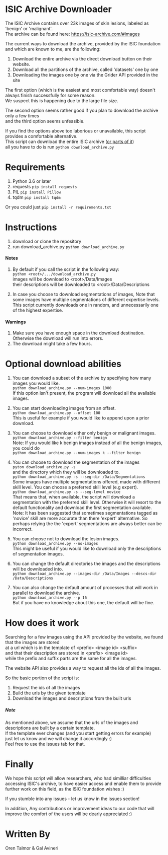 # ISIC Archive Downloader
The ISIC Archive contains over 23k images of skin lesions, labeled as 'benign' or 'malignant'.  
The archive can be found here:
https://isic-archive.com/#images

The current ways to download the archive, provided by the ISIC foundation and which are known to me, are the following:
1. Download the entire archive via the direct download button on their website.
2. Download all the partitions of the archive, called 'datasets' one by one
3. Downloading the images one by one via the Grider API provided in the site

The first option (which is the easiest and most comfortable way) doesn't always finish successfully for some reason.  
We suspect this is happening due to the large file size.
  
The second option seems rather good if you plan to download the archive only a few times  
and the third option seems unfeasible.  

If you find the options above too laborious or unavailable, this script provides a comfortable alternative.  
This script can download the entire ISIC archive ([or parts of it](#optional-download-abilities))  
all you have to do is run `python download_archive.py`

# Requirements
1. Python 3.6 or later
2.  requests  `pip install requests`
3.  PIL  `pip install Pillow`
4.  tqdm  `pip install tqdm`

Or you could just `pip install -r requirements.txt`

# Instructions
1.  download or clone the repository
2.  run download_archive.py `python download_archive.py`

#### Notes
1.  By default if you call the script in the following way:  
    `python <root>/.../download_archive.py`  
    images will be download to \<root\>/Data/Images  
    their descriptions will be downloaded to \<root\>/Data/Descriptions
    
2.  In case you choose to download segmentations of images,
    Note that some images have multiple segmentations of different expertise levels.
    This script currently downloads one in random, and unnecessarily one of the highest
    expertise.


#### Warnings
1. Make sure you have enough space in the download destination.
Otherwise the download will run into errors.
2. The download might take a few hours.

# Optional download abilities
1. You can download a subset of the archive by specifying how many images you would like.  
`python download_archive.py --num-images 1000`  
If this option isn't present, the program will download all the available images.  

2. You can start downloading images from an offset.  
   `python download_archive.py --offset 100`  
   This is useful for example if you would like to append upon a prior download.  
   
3. You can choose to download either only benign or malignant images.  
   `python download_archive.py --filter benign`  
   Note: If you would like k benign images instead of all the benign images, you could do  
   `python download_archive.py --num-images k --filter benign`
   
4. You can choose to download the segmentation of the images  
   `pyton download_archive.py -s`  
   and the directory which they will be downloaded to.  
   `python download_archive.py -s --seg-dir /Data/Segmentations`  
   Some images have multiple segmentations offered, made with different skill level.
   You can choose a preferred skill level (e.g expert).  
   `python download_archive.py -s --seg-level novice`  
   That means that, when available, the script will download a segmentation with the preferred
   skill level. Otherwise it will resort to the default functionality and download the first segmentation available.  
   Note: It has been suggested that sometimes segmentations tagged as 'novice' skill are more accurate
   than there 'expert' alternative. So perhaps relying the the 'expert' segmentations are always better
   can be incorrect.   
   
5. You can choose not to download the lesion images.  
   `python download_archive.py --no-images`  
   This might be useful if you would like to download only the descriptions of segmentation images.
   
6. You can change the default directories the images and the descriptions will be downloaded into.  
`python download_archive.py --images-dir /Data/Images --descs-dir /Data/Descriptions`  

7. You can also change the default amount of processes that will work in parallel to download the archive.  
`python download_archive.py --p 16`  
But if you have no knowledge about this one, the default will be fine.

# How does it work
Searching for a few images using the API provided by the website, we found that the images are stored  
at a url which is in the template of \<prefix>  \<image id>  \<suffix>  
and that their description are stored in \<prefix> \<image id>  
while the prefix and suffix parts are the same for all the images. 

The website API also provides a way to request all the ids of all the images.

So the basic portion of the script is:
1. Request the ids of all the images
2. Build the urls by the given template
3. Download the images and descriptions from the built urls

##### Note
As mentioned above, we assume that the urls of the images and descriptions are built by a certain template.  
If the template ever changes (and you start getting errors for example)  
just let us know and we will change it accordingly :)  
Feel free to use the issues tab for that.


# Finally
We hope this script will allow researchers, who had similliar difficulties
accessing ISIC's archive, to have easier access and enable them to provide further work on this field,
as the ISIC foundation wishes :)

If you stumble into any issues - let us know in the issues section!

In addition, Any contributions or improvement ideas to our code that will improve the comfort of the users 
will be dearly appreciated :)


# Written By
Oren Talmor & Gal Avineri

